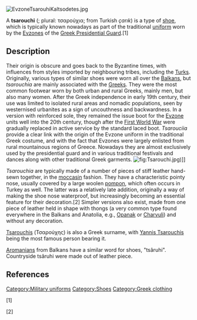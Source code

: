 ![](EvzoneTsarouhiKaltsodetes.jpg "EvzoneTsarouhiKaltsodetes.jpg")

A **tsarouchi** (; plural: τσαρούχια; from Turkish *çarık*) is a type of
[shoe](shoe "wikilink"), which is typically known nowadays as part of
the traditional [uniform](uniform "wikilink") worn by the
[Evzones](Evzones "wikilink") of the [Greek Presidential
Guard](Presidential_Guard_(Greece) "wikilink").[1]

## Description

Their origin is obscure and goes back to the Byzantine times, with
influences from styles imported by neighbouring tribes, including the
[Turks](Turkic_peoples "wikilink"). Originally, various types of similar
shoes were worn all over the [Balkans](Balkans "wikilink"), but
*tsarouchia* are mainly associated with the [Greeks](Greeks "wikilink").
They were the most common footwear worn by both urban and rural Greeks,
mainly men, but also many women. After the Greek independence in early
19th century, their use was limited to isolated rural areas and nomadic
populations, seen by westernised urbanites as a sign of uncouthness and
backwardness. In a version with reinforced sole, they remained the issue
boot for the [Evzone](Evzone "wikilink") units well into the 20th
century, though after the [First World War](First_World_War "wikilink")
were gradually replaced in active service by the standard laced boot.
*Tsarouciia* provide a clear link with the origin of the Evzone uniform
in the traditional Greek costume, and with the fact that Evzones were
largely enlisted from rural mountainous regions of Greece. Nowadays they
are almost exclusively used by the presidential guard and in various
traditional festivals and dances along with other traditional Greek
garments. ![](Tsarouchi.jpg "fig:Tsarouchi.jpg"))\]\]

*Tsarouchia* are typically made of a number of pieces of stiff leather
hand-sewn together, in the [moccasin](moccasin "wikilink") fashion. They
have a characteristic pointy nose, usually covered by a large woolen
[pompon](Pom-pom "wikilink"), which often occurs in Turkey as well. The
latter was a relatively late addition, originally a way of making the
shoe nose waterproof, but increasingly becoming an essential feature for
their decoration.[2] Simpler versions also exist, made from one piece of
leather held in shape with thongs (a very common type found everywhere
in the Balkans and Anatolia, e.g., [Opanak](Opanak "wikilink") or
[Charvuli](Charvuli "wikilink")) and without any decoration.

[Tsarouchis](Tsarouchis "wikilink") (Τσαρούχης) is also a Greek surname,
with [Yannis Tsarouchis](Yannis_Tsarouchis "wikilink") being the most
famous person bearing it.

[Aromanians](Aromanians "wikilink") from Balkans have a similar word for
shoes, "tsâruhi". Countryside tsâruhi were made out of leather piece.

## References

[Category:Military uniforms](Category:Military_uniforms "wikilink")
[Category:Shoes](Category:Shoes "wikilink") [Category:Greek
clothing](Category:Greek_clothing "wikilink")

[1]

[2]